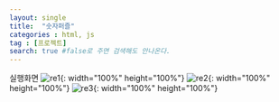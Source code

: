 ```yaml
---
layout: single
title:  "숫자퍼즐"
categories : html, js
tag : [프로젝트]
search: true #false로 주면 검색해도 안나온다.
---
```


실행화면
![re1](../../images/2023-08-09-numberpuzzle/re1.png){: width="100%" height="100%"}
![re2](../../images/2023-08-09-numberpuzzle/re2.png){: width="100%" height="100%"}
![re3](../../images/2023-08-09-numberpuzzle/re3.png){: width="100%" height="100%"}
